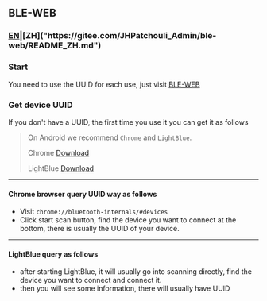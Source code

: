 ## BLE-WEB
### [EN]("https://gitee.com/JHPatchouli_Admin/ble-web/README.md")|[ZH]("https://gitee.com/JHPatchouli_Admin/ble-web/README_ZH.md")
### Start
You need to use the UUID for each use, just visit [BLE-WEB](https://jhpatchouli_admin.gitee.io/ble-web)

### Get device UUID
If you don't have a UUID, the first time you use it you can get it as follows

> On Android we recommend `Chrome` and `LightBlue`.
>
> Chrome [Download]("https://play.google.com/store/apps/details?id=com.android.chrome")
>
> LightBlue [Download]("https://play.google.com/store/apps/details?id=com.punchthrough.lightblueexplorer")
--------
#### Chrome browser query UUID way as follows
* Visit `chrome://bluetooth-internals/#devices`
* Click start scan button, find the device you want to connect at the bottom, there is usually the UUID of your device.
--------
#### LightBlue query as follows
* after starting LightBlue, it will usually go into scanning directly, find the device you want to connect and connect it.
* then you will see some information, there will usually have UUID